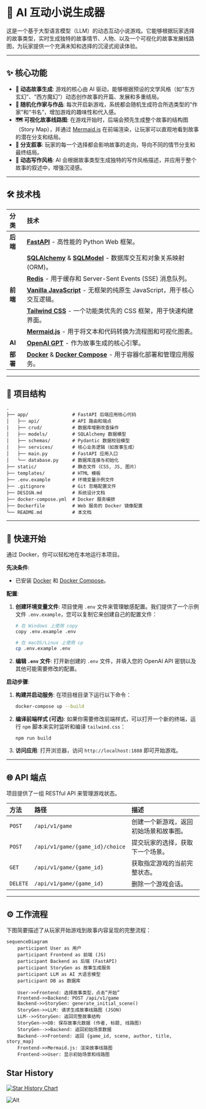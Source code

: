 # 📖 AI 互动小说生成器

这是一个基于大型语言模型（LLM）的动态互动小说游戏。它能够根据玩家选择的故事类型，实时生成独特的故事情节、人物、以及一个可视化的故事发展线路图，为玩家提供一个充满未知和选择的沉浸式阅读体验。

---

## ✨ 核心功能

*   **🤖 动态故事生成**: 游戏的核心由 AI 驱动，能够根据预设的文学风格（如“东方玄幻”、“西方魔幻”）动态创作故事的开篇、发展和多重结局。
*   **🎲 随机化作家与作品**: 每次开启新游戏，系统都会随机生成符合所选类型的“作家”和“书名”，增加游戏的趣味性和代入感。
*   **🗺️ 可视化故事线路图**: 在游戏开始时，后端会预先生成整个故事的结构图（Story Map），并通过 [Mermaid.js](https://mermaid-js.github.io/mermaid/#/) 在前端渲染，让玩家可以直观地看到故事的潜在分支和结局。
*   **🌿 分支叙事**: 玩家的每一个选择都会影响故事的走向，导向不同的情节分支和最终结局。
*   **🎨 动态写作风格**: AI 会根据故事类型生成独特的写作风格描述，并应用于整个故事的叙述中，增强沉浸感。

---

## 🛠️ 技术栈

| 分类      | 技术                                                                                             |
| :-------- | :----------------------------------------------------------------------------------------------- |
| **后端**  | [**FastAPI**](https://fastapi.tiangolo.com/) - 高性能的 Python Web 框架。                          |
|           | [**SQLAlchemy**](https://www.sqlalchemy.org/) & [**SQLModel**](https://sqlmodel.tiangolo.com/) - 数据库交互和对象关系映射 (ORM)。 |
|           | [**Redis**](https://redis.io/) - 用于缓存和 Server-Sent Events (SSE) 消息队列。                    |
| **前端**  | [**Vanilla JavaScript**](http://vanilla-js.com/) - 无框架的纯原生 JavaScript，用于核心交互逻辑。 |
|           | [**Tailwind CSS**](https://tailwindcss.com/) - 一个功能类优先的 CSS 框架，用于快速构建界面。       |
|           | [**Mermaid.js**](https://mermaid-js.github.io/mermaid/#/) - 用于将文本和代码转换为流程图和可视化图表。 |
| **AI**    | [**OpenAI GPT**](https://openai.com/) - 作为故事生成的核心引擎。                                   |
| **部署**  | [**Docker**](https://www.docker.com/) & [**Docker Compose**](https://docs.docker.com/compose/) - 用于容器化部署和管理应用服务。 |

---

## 📂 项目结构

```
.
├── app/                # FastAPI 后端应用核心代码
│   ├── api/            # API 路由和端点
│   ├── crud/           # 数据库增删改查操作
│   ├── models/         # SQLAlchemy 数据模型
│   ├── schemas/        # Pydantic 数据校验模型
│   ├── services/       # 核心业务逻辑（如故事生成）
│   ├── main.py         # FastAPI 应用入口
│   └── database.py     # 数据库连接与初始化
├── static/             # 静态文件（CSS, JS, 图片）
├── templates/          # HTML 模板
├── .env.example        # 环境变量示例文件
├── .gitignore          # Git 忽略配置文件
├── DESIGN.md           # 系统设计文档
├── docker-compose.yml  # Docker 服务编排
├── Dockerfile          # Web 服务的 Docker 镜像配置
└── README.md           # 本文档
```

---

## 🚀 快速开始

通过 Docker，你可以轻松地在本地运行本项目。

**先决条件**:
*   已安装 [Docker](https://www.docker.com/get-started) 和 [Docker Compose](https://docs.docker.com/compose/install/)。

**配置**:

1.  **创建环境变量文件**:
    项目使用 `.env` 文件来管理敏感配置。我们提供了一个示例文件 `.env.example`，您可以复制它来创建自己的配置文件：
    ```bash
    # 在 Windows 上使用 copy
    copy .env.example .env

    # 在 macOS/Linux 上使用 cp
    cp .env.example .env
    ```

2.  **编辑 `.env` 文件**:
    打开新创建的 `.env` 文件，并填入您的 OpenAI API 密钥以及其他可能需要修改的配置。

**启动步骤**:

1.  **构建并启动服务**:
    在项目根目录下运行以下命令：
    ```bash
    docker-compose up --build
    ```

2.  **编译前端样式 (可选)**:
    如果你需要修改前端样式，可以打开一个新的终端，运行 `npm` 脚本来实时监听和编译 `tailwind.css`：
    ```bash
    npm run build
    ```

3.  **访问应用**:
    打开浏览器，访问 `http://localhost:1888` 即可开始游戏。

---

## 🌐 API 端点

项目提供了一组 RESTful API 来管理游戏状态。

| 方法   | 路径                           | 描述                               |
| :----- | :----------------------------- | :--------------------------------- |
| `POST` | `/api/v1/game`                 | 创建一个新游戏，返回初始场景和故事图。 |
| `POST` | `/api/v1/game/{game_id}/choice`| 提交玩家的选择，获取下一个场景。   |
| `GET`  | `/api/v1/game/{game_id}`       | 获取指定游戏的当前完整状态。       |
| `DELETE`| `/api/v1/game/{game_id}`      | 删除一个游戏会话。                 |

---

## ⚙️ 工作流程

下图简要描述了从玩家开始游戏到故事内容呈现的完整流程：

```mermaid
sequenceDiagram
    participant User as 用户
    participant Frontend as 前端 (JS)
    participant Backend as 后端 (FastAPI)
    participant StoryGen as 故事生成服务
    participant LLM as AI 大语言模型
    participant DB as 数据库

    User->>Frontend: 选择故事类型，点击“开始”
    Frontend->>Backend: POST /api/v1/game
    Backend->>StoryGen: generate_initial_scene()
    StoryGen->>LLM: 请求生成故事线路图 (JSON)
    LLM-->>StoryGen: 返回完整故事结构
    StoryGen->>DB: 保存故事元数据 (作者, 标题, 线路图)
    StoryGen-->>Backend: 返回初始场景数据
    Backend-->>Frontend: 返回 {game_id, scene, author, title, story_map}
    Frontend->>Mermaid.js: 渲染故事线路图
    Frontend->>User: 显示初始场景和线路图
```

## Star History

[![Star History Chart](https://api.star-history.com/svg?repos=xiamuceer-j/AI-Gamble&type=Date)](https://www.star-history.com/#xiamuceer-j/AI-Gamble&Date)

![Alt](https://repobeats.axiom.co/api/embed/de78e4c6804998e61045cab53ad94f56ee6a9737.svg "Repobeats analytics image")